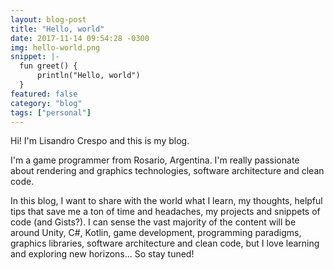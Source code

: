```yaml
---
layout: blog-post
title: "Hello, world"
date: 2017-11-14 09:54:28 -0300
img: hello-world.png
snippet: |-
  fun greet() {
      println("Hello, world")
  }
featured: false
category: "blog"
tags: ["personal"]
---
```

<p>
    Hi! I'm Lisandro Crespo and this is my blog.
</p>
<p>
    I'm a game programmer from Rosario, Argentina. I'm really passionate about rendering and graphics technologies, software architecture and clean code.
</p>
<!--more-->
<p>
    In this blog, I want to share with the world what I learn, my thoughts, helpful tips that save me a ton of time and headaches, my projects and snippets of code (and Gists?). I can sense the vast majority of the content will be around Unity, C#, Kotlin, game development, programming paradigms, graphics libraries, software architecture and clean code, but I love learning and exploring new horizons... So stay tuned!
</p>